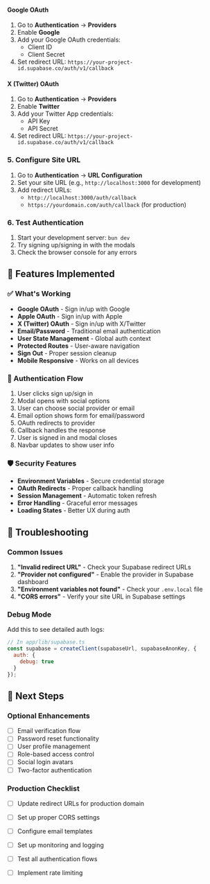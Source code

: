 

#### Google OAuth
1. Go to **Authentication** → **Providers**
2. Enable **Google**
3. Add your Google OAuth credentials:
   - Client ID
   - Client Secret
4. Set redirect URL: `https://your-project-id.supabase.co/auth/v1/callback`


#### X (Twitter) OAuth
1. Go to **Authentication** → **Providers**
2. Enable **Twitter**
3. Add your Twitter App credentials:
   - API Key
   - API Secret
4. Set redirect URL: `https://your-project-id.supabase.co/auth/v1/callback`

### 5. Configure Site URL
1. Go to **Authentication** → **URL Configuration**
2. Set your site URL (e.g., `http://localhost:3000` for development)
3. Add redirect URLs:
   - `http://localhost:3000/auth/callback`
   - `https://yourdomain.com/auth/callback` (for production)

### 6. Test Authentication
1. Start your development server: `bun dev`
2. Try signing up/signing in with the modals
3. Check the browser console for any errors

## 🔧 Features Implemented

### ✅ What's Working
- **Google OAuth** - Sign in/up with Google
- **Apple OAuth** - Sign in/up with Apple
- **X (Twitter) OAuth** - Sign in/up with X/Twitter
- **Email/Password** - Traditional email authentication
- **User State Management** - Global auth context
- **Protected Routes** - User-aware navigation
- **Sign Out** - Proper session cleanup
- **Mobile Responsive** - Works on all devices

### 🔄 Authentication Flow
1. User clicks sign up/sign in
2. Modal opens with social options
3. User can choose social provider or email
4. Email option shows form for email/password
5. OAuth redirects to provider
6. Callback handles the response
7. User is signed in and modal closes
8. Navbar updates to show user info

### 🛡️ Security Features
- **Environment Variables** - Secure credential storage
- **OAuth Redirects** - Proper callback handling
- **Session Management** - Automatic token refresh
- **Error Handling** - Graceful error messages
- **Loading States** - Better UX during auth

## 🐛 Troubleshooting

### Common Issues
1. **"Invalid redirect URL"** - Check your Supabase redirect URLs
2. **"Provider not configured"** - Enable the provider in Supabase dashboard
3. **"Environment variables not found"** - Check your `.env.local` file
4. **"CORS errors"** - Verify your site URL in Supabase settings

### Debug Mode
Add this to see detailed auth logs:
```javascript
// In app/lib/supabase.ts
const supabase = createClient(supabaseUrl, supabaseAnonKey, {
  auth: {
    debug: true
  }
});
```

## 📱 Next Steps

### Optional Enhancements
- [ ] Email verification flow
- [ ] Password reset functionality
- [ ] User profile management
- [ ] Role-based access control
- [ ] Social login avatars
- [ ] Two-factor authentication

### Production Checklist
- [ ] Update redirect URLs for production domain
- [ ] Set up proper CORS settings
- [ ] Configure email templates
- [ ] Set up monitoring and logging
- [ ] Test all authentication flows
- [ ] Implement rate limiting

